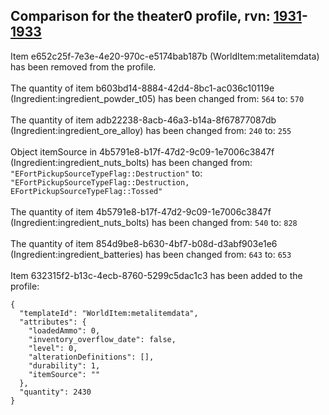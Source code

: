 ## Comparison for the theater0 profile, rvn: [1931](https://github.com/PRO100KatYT/FortniteProfileRevisions/tree/main/profiles/theater0/1931%20theater0.json)-[1933](https://github.com/PRO100KatYT/FortniteProfileRevisions/tree/main/profiles/theater0/1933%20theater0.json)

Item e652c25f-7e3e-4e20-970c-e5174bab187b (WorldItem:metalitemdata) has been removed from the profile.
<br><br>
The quantity of item b603bd14-8884-42d4-8bc1-ac036c10119e (Ingredient:ingredient_powder_t05) has been changed from: `564` to: `570`
<br><br>
The quantity of item adb22238-8acb-46a3-b14a-8f67877087db (Ingredient:ingredient_ore_alloy) has been changed from: `240` to: `255`
<br><br>
Object itemSource in 4b5791e8-b17f-47d2-9c09-1e7006c3847f (Ingredient:ingredient_nuts_bolts) has been changed from: `"EFortPickupSourceTypeFlag::Destruction"` to: `"EFortPickupSourceTypeFlag::Destruction, EFortPickupSourceTypeFlag::Tossed"`
<br><br>
The quantity of item 4b5791e8-b17f-47d2-9c09-1e7006c3847f (Ingredient:ingredient_nuts_bolts) has been changed from: `540` to: `828`
<br><br>
The quantity of item 854d9be8-b630-4bf7-b08d-d3abf903e1e6 (Ingredient:ingredient_batteries) has been changed from: `643` to: `653`
<br><br>
Item 632315f2-b13c-4ecb-8760-5299c5dac1c3 has been added to the profile:

```
{
  "templateId": "WorldItem:metalitemdata",
  "attributes": {
    "loadedAmmo": 0,
    "inventory_overflow_date": false,
    "level": 0,
    "alterationDefinitions": [],
    "durability": 1,
    "itemSource": ""
  },
  "quantity": 2430
}
```

<br><br>
